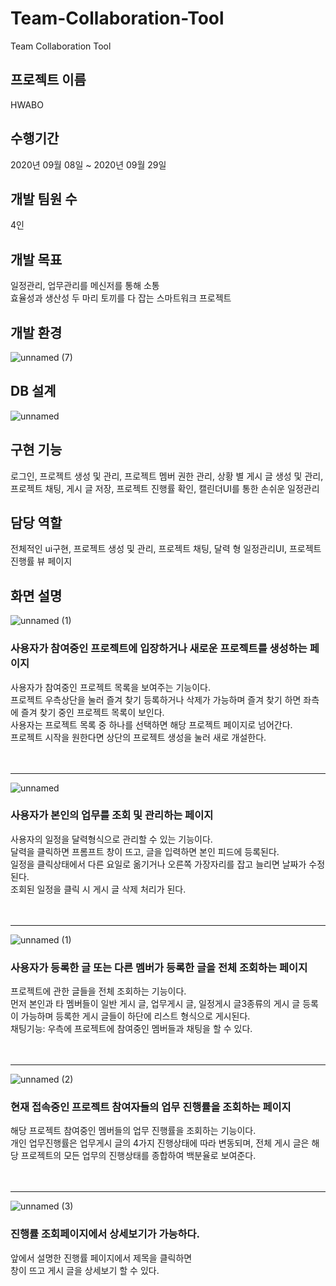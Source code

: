 # Team-Collaboration-Tool
Team Collaboration Tool

<h2>프로젝트 이름</h2>
HWABO

<h2>수행기간</h2>
2020년 09월 08일 ~ 2020년 09월 29일

<h2>개발 팀원 수</h2>
4인

<h2>개발 목표</h2>
일정관리, 업무관리를 메신저를 통해 소통<br>
효율성과 생산성 두 마리 토끼를 다 잡는 스마트워크 프로젝트

<h2>개발 환경</h2>

![unnamed (7)](https://user-images.githubusercontent.com/63899204/161410718-84d08a1e-2d34-4488-a2e7-bdb7eb962925.jpg)

<h2>DB 설계</h2>

![unnamed](https://user-images.githubusercontent.com/63899204/161410719-286e9007-0565-493b-a308-a9a6b0bf71c8.jpg)

<h2>구현 기능</h2>
로그인, 프로젝트 생성 및 관리, 프로젝트 멤버 권한 관리,
상황 별 게시 글 생성 및 관리, 프로젝트 채팅,
게시 글 저장, 프로젝트 진행률 확인, 캘린더UI를 통한 손쉬운 일정관리

<h2>담당 역할</h2>
전체적인 ui구현, 프로젝트 생성 및 관리, 프로젝트 채팅,
달력 형 일정관리UI, 프로젝트 진행률 뷰 페이지

<h2>화면 설명</h2>

![unnamed (1)](https://user-images.githubusercontent.com/63899204/161410712-a4a1efd9-6088-423d-9506-185981a8053a.jpg)
<h3>사용자가 참여중인 프로젝트에 입장하거나 새로운 프로젝트를 생성하는 페이지</h3>
사용자가 참여중인 프로젝트
목록을 보여주는 기능이다.
<br>
프로젝트 우측상단을 눌러
즐겨 찾기 등록하거나 삭제가 가능하며
즐겨 찾기 하면 좌측에 즐겨 찾기 중인 프로젝트 목록이 보인다.
<br>
사용자는 프로젝트 목록 중 하나를 선택하면 
해당 프로젝트 페이지로 
넘어간다.
<br>
프로젝트 시작을 원한다면
상단의 프로젝트 생성을 눌러
새로 개설한다.<br><br><br><hr>

![unnamed](https://user-images.githubusercontent.com/63899204/161410720-a1bce9f9-8e99-4e07-a654-b29442a5cff7.png)
<h3>사용자가 본인의 업무를 조회 및 관리하는 페이지</h3>
사용자의 일정을 달력형식으로
관리할 수 있는 기능이다.
<br>
달력을 클릭하면 프롬프트 창이 뜨고, 글을 입력하면 본인 피드에 등록된다.
<br>
일정을 클릭상태에서 다른 요일로 옮기거나
오른쪽 가장자리를 잡고 늘리면 날짜가 수정된다.
<br>
조회된 일정을 클릭 시 게시 글 삭제 처리가 된다.<br><br><br><hr>

![unnamed (1)](https://user-images.githubusercontent.com/63899204/161410713-9057adf6-dbed-4bbe-84db-c99a0736f4fb.png)
<h3>사용자가 등록한 글 또는 다른 멤버가 등록한 글을 전체 조회하는 페이지</h3>
프로젝트에 관한 글들을 전체 조회하는 기능이다.
<br>
먼저 본인과 타 멤버들이 일반 게시 글, 업무게시 글, 일정게시 글3종류의 게시 글 등록이 가능하며 등록한 게시 글들이 하단에 리스트 형식으로 게시된다.
<br>
채팅기능:
우측에 프로젝트에 참여중인
멤버들과 채팅을 할 수 있다.<br><br><br><hr>

![unnamed (2)](https://user-images.githubusercontent.com/63899204/161410714-c93f4086-fbef-4946-85d9-a7b821bad66f.jpg)
<h3>현재 접속중인 프로젝트 참여자들의 업무 진행률을 조회하는 페이지</h3>
해당 프로젝트 참여중인 멤버들의 업무 진행률을 조회하는 기능이다.
<br>
개인 업무진행률은 업무게시 글의 4가지 진행상태에 따라 변동되며,
전체 게시 글은 해당 프로젝트의 모든 업무의 진행상태를 종합하여 백분율로 보여준다.<br><br><br><hr>

![unnamed (3)](https://user-images.githubusercontent.com/63899204/161410717-5b802e39-7bee-4b8e-8f3e-c4c9e365f354.jpg)
<h3>진행률 조회페이지에서 상세보기가 가능하다.</h3>
앞에서 설명한 진행률 페이지에서 제목을 클릭하면
<br>
창이 뜨고 게시 글을 상세보기
할 수 있다.
